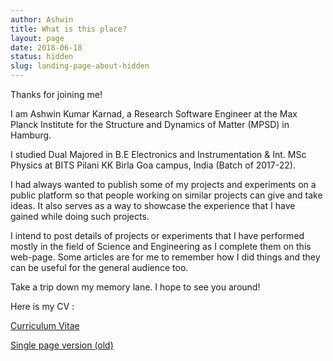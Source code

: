 ```yaml
---
author: Ashwin
title: What is this place?
layout: page
date: 2018-06-18
status: hidden
slug: landing-page-about-hidden
---
```



Thanks for joining me!

I am Ashwin Kumar Karnad, a Research Software Engineer at the Max Planck Institute for the Structure and Dynamics of Matter (MPSD) in Hamburg. 

I studied Dual Majored in B.E Electronics and Instrumentation & Int. MSc Physics at BITS Pilani KK Birla Goa campus, India (Batch of 2017-22).

I had always wanted to publish some of my projects and experiments on a public platform so that people working on similar projects can give and take ideas. It also serves as a way to showcase the experience that I have gained while doing such projects.

I intend to post details of projects or experiments that I have performed  mostly in the field of Science and Engineering as I complete them on this web-page. Some articles are for me to remember how I did things and they can be useful for the general audience too.

Take a trip down my memory lane. I hope to see you around!

Here is my CV  :

[Curriculum Vitae](https://raw.githack.com/iamashwin99/CV_lyx/master/VitaePosted.pdf)

[Single page version (old)](https://raw.githack.com/iamashwin99/1pageCV/master/Academic_CV.pdf)

